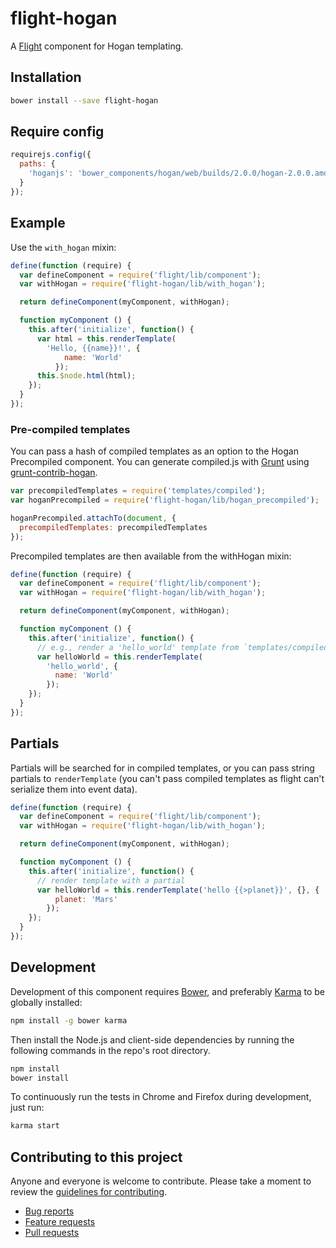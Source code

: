 # flight-hogan

A [Flight](https://github.com/flightjs/flight) component for Hogan templating.

## Installation

```bash
bower install --save flight-hogan
```

## Require config

```javascript
requirejs.config({
  paths: {
    'hoganjs': 'bower_components/hogan/web/builds/2.0.0/hogan-2.0.0.amd'
  }
});
```

## Example

Use the `with_hogan` mixin:

```javascript
define(function (require) {
  var defineComponent = require('flight/lib/component');
  var withHogan = require('flight-hogan/lib/with_hogan');

  return defineComponent(myComponent, withHogan);

  function myComponent () {
    this.after('initialize', function() {
      var html = this.renderTemplate(
        'Hello, {{name}}!', {
            name: 'World'
          });
      this.$node.html(html);
    });
  }
});
```

### Pre-compiled templates

You can pass a hash of compiled templates as an option to the Hogan Precompiled component. You can generate
compiled.js with [Grunt](http://gruntjs.com/) using [grunt-contrib-hogan](https://github.com/vanetix/grunt-contrib-hogan).

```javascript
var precompiledTemplates = require('templates/compiled');
var hoganPrecompiled = require('flight-hogan/lib/hogan_precompiled');

hoganPrecompiled.attachTo(document, {
  precompiledTemplates: precompiledTemplates
});
```

Precompiled templates are then available from the withHogan mixin:

```javascript
define(function (require) {
  var defineComponent = require('flight/lib/component');
  var withHogan = require('flight-hogan/lib/with_hogan');

  return defineComponent(myComponent, withHogan);

  function myComponent () {
    this.after('initialize', function() {
      // e.g., render a 'hello_world' template from `templates/compiled.js`
      var helloWorld = this.renderTemplate(
        'hello_world', {
          name: 'World'
        });
    });
  }
});
```

## Partials

Partials will be searched for in compiled templates, or you can pass string partials to `renderTemplate` (you can't pass compiled templates as flight can't serialize them into event data).

```javascript
define(function (require) {
  var defineComponent = require('flight/lib/component');
  var withHogan = require('flight-hogan/lib/with_hogan');

  return defineComponent(myComponent, withHogan);

  function myComponent () {
    this.after('initialize', function() {
      // render template with a partial
      var helloWorld = this.renderTemplate('hello {{>planet}}', {}, {
          planet: 'Mars'
        });
    });
  }
});
```
## Development

Development of this component requires [Bower](http://bower.io), and preferably
[Karma](http://karma-runner.github.io) to be globally installed:

```bash
npm install -g bower karma
```

Then install the Node.js and client-side dependencies by running the following
commands in the repo's root directory.

```bash
npm install
bower install
```

To continuously run the tests in Chrome and Firefox during development, just run:

```bash
karma start
```

## Contributing to this project

Anyone and everyone is welcome to contribute. Please take a moment to
review the [guidelines for contributing](CONTRIBUTING.md).

* [Bug reports](CONTRIBUTING.md#bugs)
* [Feature requests](CONTRIBUTING.md#features)
* [Pull requests](CONTRIBUTING.md#pull-requests)
